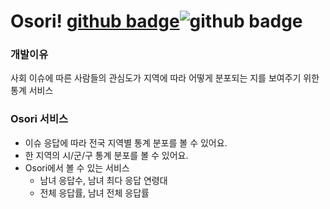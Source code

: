# Osori!   [github badge](http://img.shields.io/badge/-Project-black?style=flat-square)![github badge](http://img.shields.io/badge/-Osori-lightgreen?style=flat-square)


### 개발이유
사회 이슈에 따른 사람들의 관심도가 지역에 따라 어떻게 분포되는 지를 보여주기 위한 통계 서비스


### Osori 서비스
* 이슈 응답에 따라 전국 지역별 통계 분포를 볼 수 있어요.
* 한 지역의 시/군/구 통계 분포를 볼 수 있어요. 
* Osori에서 볼 수 있는 서비스
  - 남녀 응답수, 남녀 최다 응답 연령대
  - 전체 응답률, 남녀 전체 응답률
  
